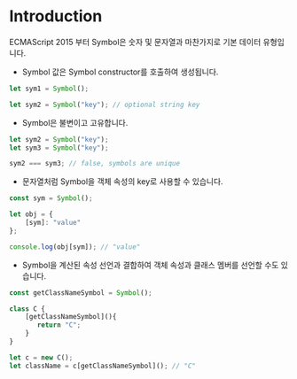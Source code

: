 # Introduction

ECMAScript 2015 부터 Symbol은 숫자 및 문자열과 마찬가지로 기본 데이터 유형입니다.

* Symbol 값은 Symbol constructor를 호출하여 생성됩니다.

```typescript
let sym1 = Symbol();

let sym2 = Symbol("key"); // optional string key
```

* Symbol은 불변이고 고유합니다.

```typescript
let sym2 = Symbol("key");
let sym3 = Symbol("key");

sym2 === sym3; // false, symbols are unique
```

* 문자열처럼 Symbol을 객체 속성의 key로 사용할 수 있습니다.

```typescript
const sym = Symbol();

let obj = {
    [sym]: "value"
};

console.log(obj[sym]); // "value"
```

* Symbol을 계산된 속성 선언과 결합하여 객체 속성과 클래스 멤버를 선언할 수도 있습니다.

```typescript
const getClassNameSymbol = Symbol();

class C {
    [getClassNameSymbol](){
       return "C";
    }
}

let c = new C();
let className = c[getClassNameSymbol](); // "C"
```
